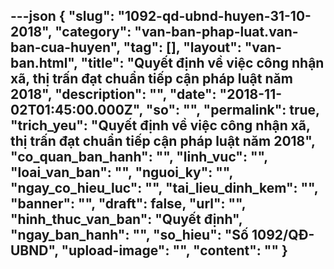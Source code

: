 ---json
{
    "slug": "1092-qd-ubnd-huyen-31-10-2018",
    "category": "van-ban-phap-luat.van-ban-cua-huyen",
    "tag": [],
    "layout": "van-ban.html",
    "title": "Quyết định về việc công nhận xã, thị trấn đạt chuẩn tiếp cận pháp luật năm 2018",
    "description": "",
    "date": "2018-11-02T01:45:00.000Z",
    "so": "",
    "permalink": true,
    "trich_yeu": "Quyết định về việc công nhận xã, thị trấn đạt chuẩn tiếp cận pháp luật năm 2018",
    "co_quan_ban_hanh": "",
    "linh_vuc": "",
    "loai_van_ban": "",
    "nguoi_ky": "",
    "ngay_co_hieu_luc": "",
    "tai_lieu_dinh_kem": "",
    "banner": "",
    "draft": false,
    "url": "",
    "hinh_thuc_van_ban": "Quyết định",
    "ngay_ban_hanh": "",
    "so_hieu": "Số 1092/QĐ-UBND",
    "upload-image": "",
    "__content__": ""
}
---
